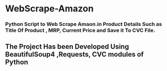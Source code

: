 # WebScrape-Amazon

### Python Script to Web Scrape Amaon.in Product Details Such as Title Of Product , MRP, Current Price and Save it To CVC File.

## The Project Has been Developed Using BeautifulSoup4 ,Requests, CVC modules of Python
